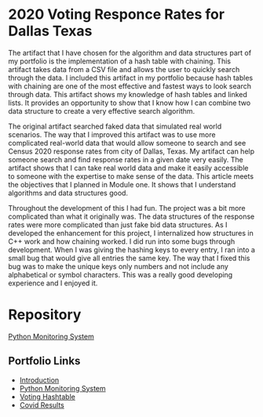 # 2020 Voting Responce Rates for Dallas Texas
The artifact that I have chosen for the algorithm and data structures part of my portfolio is the implementation of a hash table with chaining. This artifact takes data from a CSV file and allows the user to quickly search through the data. 
I included this artifact in my portfolio because hash tables with chaining are one of the most effective and fastest ways to look search through data. 
This artifact shows my knowledge of hash tables and linked lists. It provides an opportunity to show that I know how I can combine two data structure to create a very effective search algorithm.

The original artifact searched faked data that simulated real world scenarios. The way that I improved this artifact was to use more complicated real-world data that would allow someone to search and see Census 2020 response rates from city of Dallas, Texas.
My artifact can help someone search and find response rates in a given date very easily. The artifact shows that I can take real world data and make it easily accessible to someone with the expertise to make sense of the data. 
This article meets the objectives that I planned in Module one. It shows that I understand algorithms and data structures good. 

Throughout the development of this I had fun. The project was a bit more complicated than what it originally was. The data structures of the response rates were more complicated than just fake bid data structures.
As I developed the enhancement for this project, I internalized how structures in C++ work and how chaining worked. I did run into some bugs through development. When I was giving the hashing keys to every entry, I ran into a small bug that would give all entries the same key. 
The way that I fixed this bug was to make the unique keys only numbers and not include any alphabetical or symbol characters. This was a really good developing experience and I enjoyed it. 

# Repository
[Python Monitoring System](https://github.com/Willi9/VotingHasthable)

## Portfolio Links
- [Introduction](https://willi9.github.io/index.html)
- [Python Monitoring System](https://willi9.github.io/PythonMonitoringSystem.html)
- [Voting Hashtable](https://willi9.github.io/VotingHashtable)
- [Covid Results](https://willi9.github.io/CovidResults)
